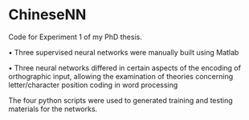 # ChineseNN

Code for Experiment 1 of my PhD thesis.

•	Three supervised neural networks were manually built using Matlab

•	Three neural networks differed in certain aspects of the encoding of orthographic input, allowing the examination of theories concerning letter/character position coding in word processing

The four python scripts were used to generated training and testing materials for the networks.